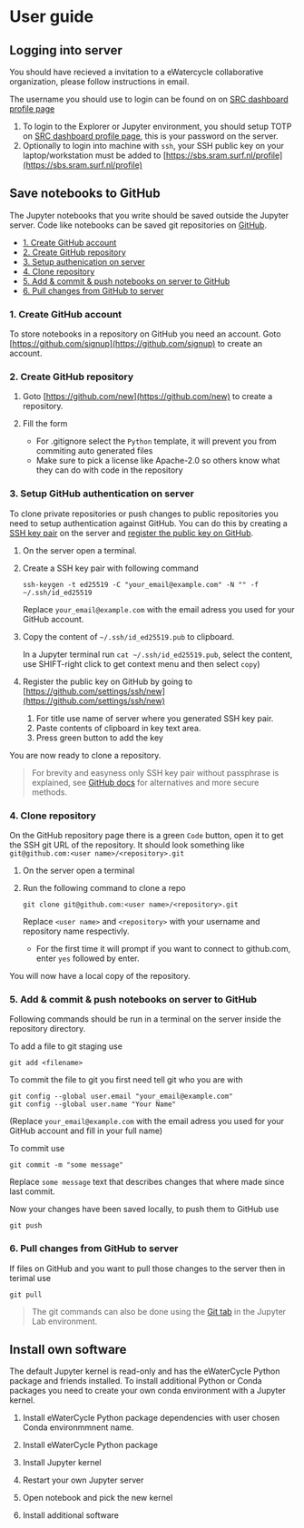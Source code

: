 # User guide

## Logging into server

You should have recieved a invitation to a eWatercycle collaborative organization, please follow instructions in email.

The username you should use to login can be found on on [SRC dashboard profile page](https://portal.live.surfresearchcloud.nl/profile)

1. To login to the Explorer or Jupyter environment, you should setup TOTP on [SRC dashboard profile page](https://portal.live.surfresearchcloud.nl/profile), this is your password on the server.
2. Optionally to login into machine with `ssh`, your SSH public key on your laptop/workstation must be added to [https://sbs.sram.surf.nl/profile](https://sbs.sram.surf.nl/profile)

## Save notebooks to GitHub

The Jupyter notebooks that you write should be saved outside the Jupyter server.
Code like notebooks can be saved git repositories on [GitHub](https://github.com/).

- [1. Create GitHub account](#1-create-github-account)
- [2. Create GitHub repository](#2-create-github-repository)
- [3. Setup authenication on server](#3-setup-authenication-on-server)
- [4. Clone repository](#4-clone-repository)
- [5. Add & commit & push notebooks on server to GitHub](#5-add--commit--push-notebooks-on-server-to-github)
- [6. Pull changes from GitHub to server](#6-pull-changes-from-github-to-server)

### 1. Create GitHub account

To store notebooks in a repository on GitHub you need an account.
Goto [https://github.com/signup](https://github.com/signup) to create an account.

### 2. Create GitHub repository

1. Goto [https://github.com/new](https://github.com/new) to create a repository.
2. Fill the form

    - For .gitignore select the `Python` template, it will prevent you from commiting auto generated files
    - Make sure to pick a license like Apache-2.0 so others know what they can do with code in the repository

### 3. Setup GitHub authentication on server

To clone private repositories or push changes to public repositories you need to setup authentication against GitHub.
You can do this by creating a [SSH key pair](https://en.wikipedia.org/wiki/Public-key_cryptography) on the server and [register the public key on GitHub](https://docs.github.com/en/authentication/connecting-to-github-with-ssh/adding-a-new-ssh-key-to-your-github-account).

1. On the server open a terminal.
2. Create a SSH key pair with following command

    ```shell
    ssh-keygen -t ed25519 -C "your_email@example.com" -N "" -f ~/.ssh/id_ed25519
    ```

    Replace `your_email@example.com` with the email adress you used for your GitHub account.

3. Copy the content of `~/.ssh/id_ed25519.pub` to clipboard.

    In a Jupyter terminal run `cat ~/.ssh/id_ed25519.pub`, select the content, use SHIFT-right click to get context menu and then select `copy`)
4. Register the public key on GitHub by going to [https://github.com/settings/ssh/new](https://github.com/settings/ssh/new)

    1. For title use name of server where you generated SSH key pair.
    2. Paste contents of clipboard in key text area.
    3. Press green button to add the key

You are now ready to clone a repository.

> For brevity and easyness only SSH key pair without passphrase is explained, see [GitHub docs](https://docs.github.com/en/get-started/getting-started-with-git/about-remote-repositories) for alternatives and more secure methods.

### 4. Clone repository

On the GitHub repository page there is a green `Code` button, open it to get the SSH git URL of the repository.
It should look something like `git@github.com:<user name>/<repository>.git`

1. On the server open a terminal
2. Run the following command to clone a repo

    ```shell
    git clone git@github.com:<user name>/<repository>.git
    ```

    Replace `<user name>` and `<repository>` with your username and repository name respectivly.

      - For the first time it will prompt if you want to connect to github.com, enter `yes` followed by enter.

You will now have a local copy of the repository.

### 5. Add & commit & push notebooks on server to GitHub

Following commands should be run in a terminal on the server inside the repository directory.

To add a file to git staging use

```shell
git add <filename>
```

To commit the file to git you first need tell git who you are with

```shell
git config --global user.email "your_email@example.com"
git config --global user.name "Your Name"
```

(Replace `your_email@example.com` with the email adress you used for your GitHub account and fill in your full name)

To commit use

```shell
git commit -m "some message"
```

Replace `some message` text that describes changes that where made since last commit.

Now your changes have been saved locally, to push them to GitHub use

```shell
git push
```

### 6. Pull changes from GitHub to server

If files on GitHub and you want to pull those changes to the server then in terimal use

```shell
git pull
```

> The git commands can also be done using the [Git tab](https://github.com/jupyterlab/jupyterlab-git) in the Jupyter Lab environment.

## Install own software

The default Jupyter kernel is read-only and has the eWaterCycle Python package and friends installed.
To install additional Python or Conda packages you need to create your own conda environment with a Jupyter kernel.

1. Install eWaterCycle Python package dependencies with user chosen Conda environmmnent name.

2. Install eWaterCycle Python package

3. Install Jupyter kernel

4. Restart your own Jupyter server

5. Open notebook and pick the new kernel

6. Install additional software
